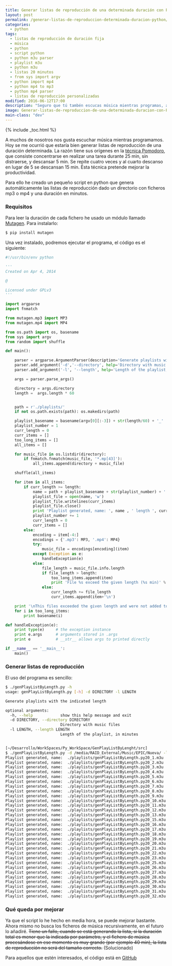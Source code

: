 ```yaml
---
title: Generar listas de reproducción de una determinada duración con Python
layout: post
permalink: /generar-listas-de-reproduccion-determinada-duracion-python/
categories:
  - python
tags:
  - listas de reproducción de duración fija
  - música
  - python
  - script python
  - python m3u parser
  - playlist m3u
  - python m3u
  - listas 20 minutos
  - from sys import argv
  - python import mp4
  - python mp4 to mp3
  - python mp4 parser
  - listas de reproducción personalizadas
modified: 2016-06-12T17:00
description: "Seguro que tú tambén escucas música mientras programas, a mi me gusta descansar cada 30 min siguiendo la técnica pomodoro. Pero mejor hacerlo escuchando música. Este script en python te ayudará."
image: Generar-listas-de-reproduccion-de-una-determinada-duracion-con-Python.png
main-class: "dev"
---
```


{% include _toc.html %}

A muchos de nosotros nos gusta escuchar música mientras programamos. Hoy se me ocurrió que estaría bien generar listas de reproducción de una duración determinada. La razón tiene sus orígenes en la <a href="http://es.wikipedia.org/wiki/T%C3%A9cnica_Pomodoro" title="Técnica pomodoro" target="_blank">técnica Pomodoro</a>, que consiste concentrarse en realizar una tarea durante 25 min, sin distraerse, y descansar 5 min. Se repite cuatro veces y al cuarto descanso en lugar de 5 se descansan 15 min. Ésta técnica pretende mejorar la productividad.

Para ello he creado un pequeño script en python que genera automáticamente las listas de reproducción dado un directorio con ficheros mp3 o mp4 y una duración en minutos.

<!--ad-->

### Requisitos

Para leer la duración de cada fichero he usado un módulo llamado <a href="https://code.google.com/p/mutagen/" title="Mutagen Homepage" target="_blank">Mutagen</a>. Para instalarlo:

```bash
$ pip install mutagen

```

Una vez instalado, podremos ejecutar el programa, el código es el siguiente:

```python
#!/usr/bin/env python

'''
Created on Apr 4, 2014

@

Licensed under GPLv3
'''

import argparse
import fnmatch

from mutagen.mp3 import MP3
from mutagen.mp4 import MP4

from os.path import os, basename
from sys import argv
from random import shuffle

def main():

    parser = argparse.ArgumentParser(description='Generate playlists with the indicated length')
    parser.add_argument('-d','--directory', help='Directory with music files',type=str, required=True)
    parser.add_argument('-l', '--length', help='Length of the playlist, in minutes', type=int, required=True)

    args = parser.parse_args()

    directory = args.directory
    length =  args.length * 60


    path = r'./playlists/'
    if not os.path.exists(path): os.makedirs(path)

    playlist_basename = basename(argv[0][:-3]) + str(length/60) + '_'
    playlist_number = 1
    curr_length = 0
    curr_items = []
    too_long_items = []
    all_items = []

    for music_file in os.listdir(directory):
        if fnmatch.fnmatch(music_file, '*.mp[43]'):
            all_items.append(directory + music_file)

    shuffle(all_items)

    for item in all_items:
        if curr_length >= length:
            name = path + playlist_basename + str(playlist_number) + '.m3u'
            playlist_file = open(name, 'w')
            playlist_file.writelines(curr_items)
            playlist_file.close()
            print 'Playlist generated, name: ', name , ' length ', curr_length/60 , 'min'
            playlist_number += 1
            curr_length = 0
            curr_items = []
        else:
            encoding = item[-4:]
            encodings = {'.mp3': MP3, '.mp4': MP4}
            try:
                music_file = encodings[encoding](item)
            except Exception as e:
                handleException(e)
            else:
                file_length = music_file.info.length
                if file_length > length:
                    too_long_items.append(item)
                    print 'File %s exceed the given length (%s min)' % (item, file_length/60)
                else:
                    curr_length += file_length
                    curr_items.append(item+'\n')

    print '\nThis files exceeded the given length and were not added to any playlist...\n'
    for i in too_long_items:
        print basename(i)

def handleException(e):
    print type(e)     # the exception instance
    print e.args      # arguments stored in .args
    print e           # __str__ allows args to printed directly

if __name__ == '__main__':
    main()

```

### Generar listas de reproducción

El uso del programa es sencillo:

```bash
$ ./genPlayListByLength.py -h
usage: genPlayListByLength.py [-h] -d DIRECTORY -l LENGTH

Generate playlists with the indicated length

optional arguments:
  -h, --help            show this help message and exit
  -d DIRECTORY, --directory DIRECTORY
                        Directory with music files
  -l LENGTH, --length LENGTH
                        Length of the playlist, in minutes


[~/Desarrollo/WorkSpaces/Py_WorkSpace/GenPlayListByLenght/src]
$ ./genPlayListByLength.py -d /media/RAID_External/Music/EPIC/Nueva/ -l 20
Playlist generated, name:  ./playlists/genPlayListByLength.py20_1.m3u  length  24.0001451247 min
Playlist generated, name:  ./playlists/genPlayListByLength.py20_2.m3u  length  22.7172426304 min
Playlist generated, name:  ./playlists/genPlayListByLength.py20_3.m3u  length  24.2311836735 min
Playlist generated, name:  ./playlists/genPlayListByLength.py20_4.m3u  length  20.2354164777 min
Playlist generated, name:  ./playlists/genPlayListByLength.py20_5.m3u  length  21.8601359014 min
Playlist generated, name:  ./playlists/genPlayListByLength.py20_6.m3u  length  28.3070597128 min
Playlist generated, name:  ./playlists/genPlayListByLength.py20_7.m3u  length  22.7946424792 min
Playlist generated, name:  ./playlists/genPlayListByLength.py20_8.m3u  length  21.2017535903 min
Playlist generated, name:  ./playlists/genPlayListByLength.py20_9.m3u  length  21.7807044596 min
Playlist generated, name:  ./playlists/genPlayListByLength.py20_10.m3u  length  21.1862736206 min
Playlist generated, name:  ./playlists/genPlayListByLength.py20_11.m3u  length  23.5667059713 min
Playlist generated, name:  ./playlists/genPlayListByLength.py20_12.m3u  length  21.3402993197 min
Playlist generated, name:  ./playlists/genPlayListByLength.py20_13.m3u  length  25.1046409675 min
Playlist generated, name:  ./playlists/genPlayListByLength.py20_15.m3u  length  20.4145971277 min
Playlist generated, name:  ./playlists/genPlayListByLength.py20_16.m3u  length  21.0794618292 min
Playlist generated, name:  ./playlists/genPlayListByLength.py20_17.m3u  length  20.2702464097 min
Playlist generated, name:  ./playlists/genPlayListByLength.py20_18.m3u  length  21.2315525321 min
Playlist generated, name:  ./playlists/genPlayListByLength.py20_19.m3u  length  20.798403305 min
Playlist generated, name:  ./playlists/genPlayListByLength.py20_20.m3u  length  22.1189417989 min
Playlist generated, name:  ./playlists/genPlayListByLength.py20_21.m3u  length  21.7013696145 min
Playlist generated, name:  ./playlists/genPlayListByLength.py20_22.m3u  length  22.971888133 min
Playlist generated, name:  ./playlists/genPlayListByLength.py20_23.m3u  length  21.8250628874 min
Playlist generated, name:  ./playlists/genPlayListByLength.py20_25.m3u  length  21.3321723356 min
Playlist generated, name:  ./playlists/genPlayListByLength.py20_26.m3u  length  21.5465699169 min
Playlist generated, name:  ./playlists/genPlayListByLength.py20_27.m3u  length  24.9339743008 min
Playlist generated, name:  ./playlists/genPlayListByLength.py20_28.m3u  length  32.0853333333 min
Playlist generated, name:  ./playlists/genPlayListByLength.py20_29.m3u  length  25.4854482237 min
Playlist generated, name:  ./playlists/genPlayListByLength.py20_30.m3u  length  20.7996613757 min
Playlist generated, name:  ./playlists/genPlayListByLength.py20_31.m3u  length  21.3372033258 min
Playlist generated, name:  ./playlists/genPlayListByLength.py20_32.m3u  length  22.5926288738 min
```

### Qué queda por mejorar

Ya que el script lo he hecho en media hora, se puede mejorar bastante. Ahora mismo no busca los ficheros de música recursivamente, en el futuro lo añadiré. <del datetime="2014-04-05T15:37:18+00:00">Tiene un fallo, cuando se está generando la lista, si la duración total es menor que la indicada por parámetro, y el fichero de música procesándose en ese momento es muy grande (por ejemplo 40 min), la lista de reproducción no será del tamaño correcto.</del> (Solucionado)

Para aquellos que estén interesados, el código está en <a href="https://github.com/algui91/genPlaylistByName" title="Repositorio" target="_blank">GitHub</a>
